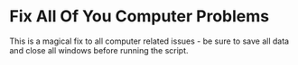 # Fix All Of You Computer Problems
This is a magical fix to all computer related issues - be sure to save all data and close all windows before running the script.
